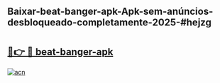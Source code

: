 ## Baixar-beat-banger-apk-Apk-sem-anúncios-desbloqueado-completamente-2025-#hejzg

# <h2><a href="https://ainizakaria.my?title=beat-banger-apk&ref=22M">🔗👉 🔴 beat-banger-apk</a></h2>

[![acn](https://github.com/user-attachments/assets/0f9c940e-d8b0-45ae-aac7-cd30a18b3e1c)](https://ainizakaria.my?title=beat-banger-apk&ref=22M)

